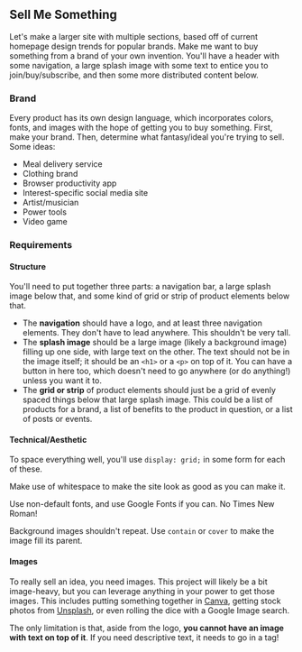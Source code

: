## Sell Me Something

Let's make a larger site with multiple sections, based off of current homepage design trends for popular brands. Make me want to buy something from a brand of your own invention. You'll have a header with some navigation, a large splash image with some text to entice you to join/buy/subscribe, and then some more distributed content below.

### Brand

Every product has its own design language, which incorporates colors, fonts, and images with the hope of getting you to buy something. First, make your brand. Then, determine what fantasy/ideal you're trying to sell. Some ideas:

* Meal delivery service
* Clothing brand
* Browser productivity app
* Interest-specific social media site
* Artist/musician
* Power tools
* Video game

### Requirements

#### Structure

You'll need to put together three parts: a navigation bar, a large splash image below that, and some kind of grid or strip of product elements below that.

* The **navigation** should have a logo, and at least three navigation elements. They don't have to lead anywhere. This shouldn't be very tall.
* The **splash image** should be a large image (likely a background image) filling up one side, with large text on the other. The text should not be in the image itself; it should be an `<h1>` or a `<p>` on top of it. You can have a button in here too, which doesn't need to go anywhere (or do anything!) unless you want it to.
* The **grid or strip** of product elements should just be a grid of evenly spaced things below that large splash image. This could be a list of products for a brand, a list of benefits to the product in question, or a list of posts or events.

#### Technical/Aesthetic

To space everything well, you'll use `display: grid;` in some form for each of these.

Make use of whitespace to make the site look as good as you can make it.

Use non-default fonts, and use Google Fonts if you can. No Times New Roman!

Background images shouldn't repeat. Use `contain` or `cover` to make the image fill its parent.

#### Images

To really sell an idea, you need images. This project will likely be a bit image-heavy, but you can leverage anything in your power to get those images. This includes putting something together in [Canva](https://www.canva.com/), getting stock photos from [Unsplash](https://unsplash.com/), or even rolling the dice with a Google Image search.

The only limitation is that, aside from the logo, **you cannot have an image with text on top of it**. If you need descriptive text, it needs to go in a tag!